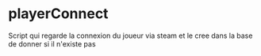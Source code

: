 # playerConnect
Script qui regarde la connexion du joueur via steam et le cree dans la base de donner si il n'existe pas
